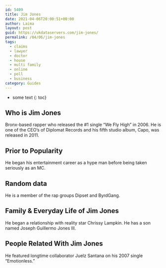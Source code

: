 ```yaml
---
id: 5409
title: Jim Jones
date: 2021-04-06T20:00:51+00:00
author: Laima
layout: post
guid: https://ukdataservers.com/jim-jones/
permalink: /04/06/jim-jones
tags:
  - claims
  - lawyer
  - doctor
  - house
  - multi family
  - online
  - poll
  - business
category: Guides
---
```


* some text
{: toc}


## Who is Jim Jones
                  
                  
                  
Bronx-based rapper who released the #1 single &#8220;We Fly High&#8221; in 2006. He is one of the CEO&#8217;s of Diplomat Records and his fifth studio album, Capo, was released in 2011.
                  
              
            
              
            
                
                
                
## Prior to Popularity
                  
                  
                  
He began his entertainment career as a hype man before being taken seriously as an MC.
                  
              
            
              
            
                
                
                
## Random data
                  
                  
                  
He is a member of the rap groups Dipset and ByrdGang.
                  
              
            
              
            
                
                
                
## Family & Everyday Life of Jim Jones
                  
                  
                  
He began a relationship with reality star Chrissy Lampkin. He has a son named Joseph Guillermo Jones III.
                  
              
            
              
            
                
                
                
## People Related With Jim Jones
                  
                  
                  
He featured longtime collaborator Juelz Santana on his 2007 single &#8220;Emotionless.&#8221;
                  
              
            
              
            
                
              
            
              
              
            
            
              
            
          
          
          